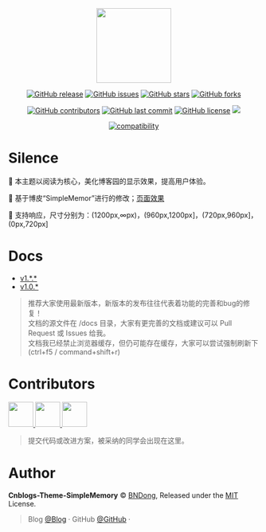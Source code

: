 <div align="center">

<img src="./img/logo.png" height="150" />

[![GitHub release](https://img.shields.io/github/release/BNDong/Cnblogs-Theme-SimpleMemory.svg)](https://github.com/BNDong/Cnblogs-Theme-SimpleMemory/releases)
[![GitHub issues](https://img.shields.io/github/issues/BNDong/Cnblogs-Theme-SimpleMemory.svg)](https://github.com/BNDong/Cnblogs-Theme-SimpleMemory/issues)
[![GitHub stars](https://img.shields.io/github/stars/BNDong/Cnblogs-Theme-SimpleMemory.svg)](https://github.com/BNDong/Cnblogs-Theme-SimpleMemory/stargazers)
[![GitHub forks](https://img.shields.io/github/forks/BNDong/Cnblogs-Theme-SimpleMemory.svg)](https://github.com/BNDong/Cnblogs-Theme-SimpleMemory/network)

[![GitHub contributors](https://img.shields.io/github/contributors/BNDong/Cnblogs-Theme-SimpleMemory.svg)](https://github.com/BNDong/Cnblogs-Theme-SimpleMemory/graphs/contributors)
[![GitHub last commit](https://img.shields.io/github/last-commit/BNDong/Cnblogs-Theme-SimpleMemory.svg)](https://github.com/BNDong/Cnblogs-Theme-SimpleMemory/commits/master)
[![GitHub license](https://img.shields.io/github/license/esofar/cnblogs-theme-silence.svg)](https://github.com/BNDong/Cnblogs-Theme-SimpleMemory/blob/master/LICENSE)
[![](https://data.jsdelivr.com/v1/package/gh/BNDong/Cnblogs-Theme-SimpleMemory/badge?style=rounded)](https://www.jsdelivr.com/package/gh/BNDong/Cnblogs-Theme-SimpleMemory)

[![compatibility](https://camo.githubusercontent.com/31ac3f0ce805dc34a29b615131caa26cbf4dc127/68747470733a2f2f696d672e736869656c64732e696f2f62616467652f62726f777365722d2532306368726f6d6525323025374325323066697265666f782532302537432532306f706572612532302537432532307361666172692532302537432532306965253230253345253344253230392d6c69676874677265792e737667)](https://github.com/BNDong/Cnblogs-Theme-SimpleMemory)

</div>

# Silence

📖 本主题以阅读为核心，美化博客园的显示效果，提高用户体验。 

🍰 基于博皮“SimpleMemor”进行的修改；[页面效果](https://www.cnblogs.com/bndong/)

🧀 支持响应，尺寸分别为：(1200px,∞px)，(960px,1200px]，(720px,960px]，(0px,720px]

# Docs

- [v1.\*.*](https://bndong.github.io/Cnblogs-Theme-SimpleMemory/v1.1)
- [v1.0.*](https://bndong.github.io/Cnblogs-Theme-SimpleMemory/v1.0)

> 推荐大家使用最新版本，新版本的发布往往代表着功能的完善和bug的修复！
> <br>文档的源文件在 /docs 目录，大家有更完善的文档或建议可以 Pull Request 或 Issues 给我。
> <br>文档我已经禁止浏览器缓存，但仍可能存在缓存，大家可以尝试强制刷新下(ctrl+f5 / command+shift+r)

# Contributors

<a href="https://github.com/alessandrocyc" target="_blank">
    <img width=50 src="https://avatars1.githubusercontent.com/u/43987494?s=50&v=4" wi>
</a>

<a href="https://github.com/ElderJames" target="_blank">
    <img width=50 src="https://avatars3.githubusercontent.com/u/7550366?s=50&v=4">
</a>

<a href="https://github.com/sky5454" target="_blank">
    <img width=50 src="https://avatars2.githubusercontent.com/u/12370628?s=460&v=4">
</a>

> 提交代码或改进方案，被采纳的同学会出现在这里。

# Author

**Cnblogs-Theme-SimpleMemory** © [BNDong](https://github.com/BNDong), Released under the [MIT](./LICENSE) License.<br>

> Blog [@Blog](https://www.cnblogs.com/MaxBaiSecurity/) · GitHub [@GitHub](https://github.com/MaxSecurity/) · 
